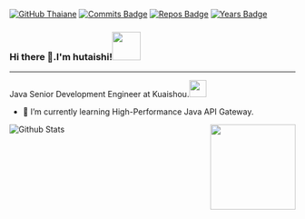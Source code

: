 [![GitHub Thaiane](https://img.shields.io/github/followers/hutaishi?label=follow&style=social)](https://github.com/Thaiane)
[![Commits Badge](https://badges.pufler.dev/commits/monthly/hutaishi)](https://badges.pufler.dev)
[![Repos Badge](https://badges.pufler.dev/repos/hutaishi)](https://badges.pufler.dev)
[![Years Badge](https://badges.pufler.dev/years/hutaishi)](https://badges.pufler.dev)

### Hi there 👋.I'm hutaishi!<img src="https://media.giphy.com/media/mGcNjsfWAjY5AEZNw6/giphy.gif" width="50">

*** 
Java Senior Development Engineer at Kuaishou.<img src="https://media.giphy.com/media/fYSnHlufseco8Fh93Z/giphy.gif" width="30">


- 🌱 I’m currently learning High-Performance Java API Gateway.


![Github Stats](https://github-readme-stats.vercel.app/api?username=hutaishi&show_icons=true&count_private=true)   <img align="right" src="https://media.giphy.com/media/M9gbBd9nbDrOTu1Mqx/giphy.gif" width="150">



